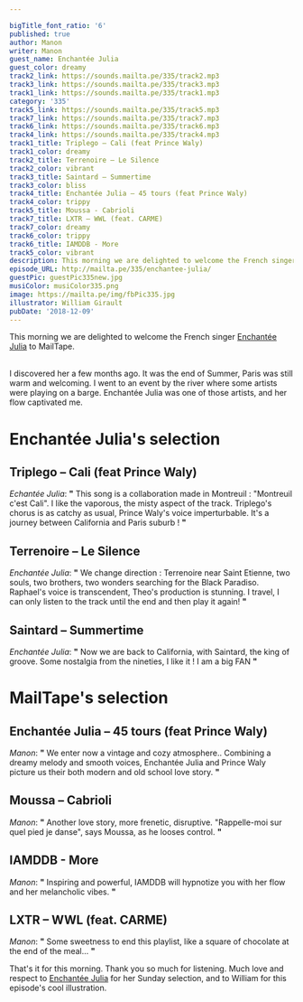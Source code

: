 ```yaml
---

bigTitle_font_ratio: '6'
published: true
author: Manon
writer: Manon
guest_name: Enchantée Julia
guest_color: dreamy
track2_link: https://sounds.mailta.pe/335/track2.mp3
track3_link: https://sounds.mailta.pe/335/track3.mp3
track1_link: https://sounds.mailta.pe/335/track1.mp3
category: '335'
track5_link: https://sounds.mailta.pe/335/track5.mp3
track7_link: https://sounds.mailta.pe/335/track7.mp3
track6_link: https://sounds.mailta.pe/335/track6.mp3
track4_link: https://sounds.mailta.pe/335/track4.mp3
track1_title: Triplego – Cali (feat Prince Waly)
track1_color: dreamy
track2_title: Terrenoire – Le Silence
track2_color: vibrant
track3_title: Saintard – Summertime
track3_color: bliss
track4_title: Enchantée Julia – 45 tours (feat Prince Waly)
track4_color: trippy
track5_title: Moussa - Cabrioli
track7_title: LXTR – WWL (feat. CARME)
track7_color: dreamy
track6_color: trippy
track6_title: IAMDDB - More
track5_color: vibrant
description: This morning we are delighted to welcome the French singer Enchantée Julia to MailTape. I discovered her a few months ago. It was the end of Summer, Paris was still warm and welcoming.
episode_URL: http://mailta.pe/335/enchantee-julia/
guestPic: guestPic335new.jpg
musiColor: musiColor335.png
image: https://mailta.pe/img/fbPic335.jpg
illustrator: William Girault
pubDate: '2018-12-09'
---
```


This morning we are delighted to welcome the French singer [Enchantée Julia](https://www.facebook.com/enchanteejulia/) to MailTape.
<br><br>

I discovered her a few months ago. It was the end of Summer, Paris was still warm and welcoming. I went to an event by the river where some artists were playing on a barge. Enchantée Julia was one of those artists, and her flow captivated me.


# Enchantée Julia's selection


## Triplego – Cali (feat Prince Waly)
_Echantée Julia_: **"** This song is a collaboration made in Montreuil : "Montreuil c'est Cali". I like the vaporous, the misty aspect of the track. Triplego's chorus is as catchy as usual, Prince Waly's voice imperturbable. It's a journey between California and Paris suburb ! **"** 

## Terrenoire – Le Silence
_Enchantée Julia_: **"** We change direction : Terrenoire near Saint Etienne, two souls, two brothers, two wonders searching for the Black Paradiso. Raphael's voice is transcendent, Theo's production is stunning. I travel, I can only listen to the track until the end and then play it again! **"** 

## Saintard – Summertime
_Enchantée Julia_: **"** Now we are back to California, with Saintard, the king of groove. Some nostalgia from the nineties, I like it ! I am a big FAN  **"** 


# MailTape's selection

## Enchantée Julia – 45 tours (feat Prince Waly)
_Manon_: **"** We enter now a vintage and cozy atmosphere.. Combining a dreamy melody and smooth voices, Enchantée Julia and Prince Waly picture us their both modern and old school love story. **"** 

## Moussa – Cabrioli
_Manon_: **"** Another love story, more frenetic, disruptive. "Rappelle-moi sur quel pied je danse", says Moussa, as he looses control. **"** 

## IAMDDB - More
_Manon_: **"** Inspiring and powerful, IAMDDB will hypnotize you with her flow and her melancholic vibes. **"** 

## LXTR – WWL (feat. CARME)
_Manon_: **"** Some sweetness to end this playlist, like a square of chocolate at the end of the meal... **"** 


That's it for this morning. Thank you so much for listening. Much love and respect to [Enchantée Julia](https://www.facebook.com/enchanteejulia/) for her Sunday selection, and to William for this episode's cool illustration.
